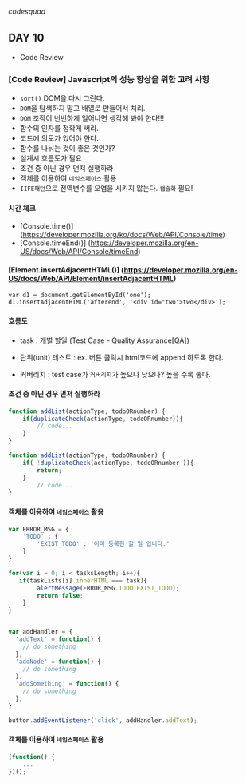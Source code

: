###### codesquad

## DAY 10
- Code Review

### [Code Review] Javascript의 성능 향상을 위한 고려 사항
- `sort()` DOM을 다시 그린다. 
- `DOM`을 탐색하지 말고 배열로 만들어서 처리. 
- `DOM` 조작이 빈번하게 일어나면 생각해 봐야 한다!!!
- 함수의 인자를 정확게 써라.
- 코드에 의도가 있어야 한다.
- 함수를 나눠는 것이 좋은 것인가?
- 설계시 흐름도가 필요
- 조건 중 아닌 경우 먼저 실행하라
- 객체를 이용하여 `네임스페이스` 활용
- `IIFE패턴`으로 전역변수를 오염을 시키지 않는다. `캡슐화` 필요!

#### 시간 체크
- [Console.time()] (https://developer.mozilla.org/ko/docs/Web/API/Console/time)
- [Console.timeEnd()] (https://developer.mozilla.org/en-US/docs/Web/API/Console/timeEnd)

#### [Element.insertAdjacentHTML()] (https://developer.mozilla.org/en-US/docs/Web/API/Element/insertAdjacentHTML)

```
var d1 = document.getElementById('one');
d1.insertAdjacentHTML('afterend', '<div id="two">two</div>');
```

#### 흐름도
- task
: 개별 할일 (Test Case - Quality Assurance[QA]) <br>

- 단위(unit) 테스트 
: ex. 버튼 클릭시 html코드에 append 하도록 한다. <br>

- 커버리지 
: test case가 `커버리지`가 높으나 낮으나? 높을 수록 좋다. <br>

#### 조건 중 아닌 경우 먼저 실행하라

```javascript
function addList(actionType, todoORnumber) {
    if(duplicateCheck(actionType, todoORnumber)){
        // code...
    }
}

function addList(actionType, todoORnumber) {
    if( !duplicateCheck(actionType, todoORnumber )){  
    	return; 
    }
    	// code...
}

```

#### 객체를 이용하여 `네임스페이스` 활용

```javascript
var ERROR_MSG = {
	'TODO' : {
		'EXIST_TODO' : '이미 등록한 할 일 입니다.'
	}
}

for(var i = 0; i < tasksLength; i++){
   if(taskLists[i].innerHTML === task){
        alertMessage(ERROR_MSG.TODO.EXIST_TODO);
        return false;
    }
}
````

```javascript

var addHandler = {
  'addText' = function() {
    // do something
  },
  'addNode' = function() {
    // do something
  },
  'addSomething' = function() {
    // do something
  },
}

button.addEventListener('click', addHandler.addText);

```

#### 객체를 이용하여 `네임스페이스` 활용

```javascript
(function() {
	...
})();
```